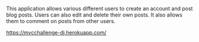 This application allows various different users to create an account and post blog posts. Users can also edit and delete their own posts. It also allows them to comment on posts from other users.




https://mvcchallenge-dj.herokuapp.com/
